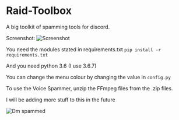 # Raid-Toolbox

A big toolkit of spamming tools for discord.

Screenshot:
![Screenshot](http://i.imgur.com/Slv02tt.png)

You need the modules stated in requirements.txt `pip install -r requirements.txt`

And you need python 3.6 (I use 3.6.7)

You can change the menu colour by changing the value in `config.py`

To use the Voice Spammer, unzip the FFmpeg files from the .zip files.

I will be adding more stuff to this in the future


![Dm spammed](http://i.imgur.com/FoVOBQml.jpg)
